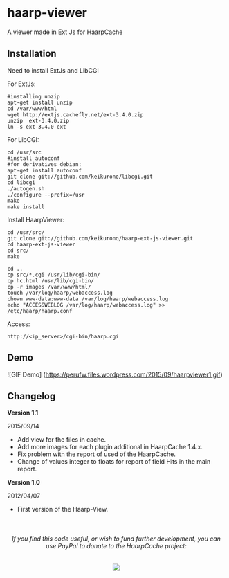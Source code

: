 haarp-viewer
===================

A viewer made ​​in Ext Js for HaarpCache


## Installation

Need to install ExtJs and LibCGI

For ExtJs:

	#installing unzip
	apt-get install unzip
	cd /var/www/html
	wget http://extjs.cachefly.net/ext-3.4.0.zip 
	unzip  ext-3.4.0.zip
	ln -s ext-3.4.0 ext

For LibCGI:

	cd /usr/src
	#install autoconf
	#for derivatives debian:
	apt-get install autoconf
	git clone git://github.com/keikurono/libcgi.git
	cd libcgi
	./autogen.sh
	./configure --prefix=/usr
	make
	make install	

Install HaarpViewer:

	cd /usr/src/
	git clone git://github.com/keikurono/haarp-ext-js-viewer.git
	cd haarp-ext-js-viewer
	cd src/
	make

	cd ..
	cp src/*.cgi /usr/lib/cgi-bin/
	cp hc.html /usr/lib/cgi-bin/
	cp -r images /var/www/html/
	touch /var/log/haarp/webaccess.log
	chown www-data:www-data /var/log/haarp/webaccess.log
	echo "ACCESSWEBLOG /var/log/haarp/webaccess.log" >> /etc/haarp/haarp.conf

Access:
	
	http://<ip_server>/cgi-bin/haarp.cgi

## Demo 
![GIF Demo] (https://perufw.files.wordpress.com/2015/09/haarpviewer1.gif)

## Changelog

__Version 1.1__

2015/09/14

* Add view for the files in cache.
* Add more images for each plugin additional in HaarpCache 1.4.x.
* Fix problem with the report of used of the HaarpCache.
* Change of values integer to floats for report of field Hits in the main report.

__Version 1.0__

2012/04/07

* First version of the Haarp-View.



<br/>
<div align="center">
<p><h6>If you find this code useful, or wish to fund further development,
you can use PayPal to donate to the HaarpCache project:</h6>
<a href="https://www.paypal.com/cgi-bin/webscr?cmd=_s-xclick&amp;hosted_button_id=QYCCSYYGW52QU"><img src="https://www.paypalobjects.com/en_US/i/btn/btn_donateCC_LG.gif"></a>
</div>

    
  </body>
</html>
